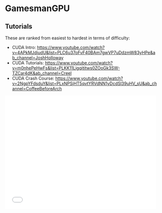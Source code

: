 # GamesmanGPU

## Tutorials

These are ranked from easiest to hardest in terms of difficulty:

- CUDA Intro: https://www.youtube.com/watch?v=4APkMJdiudU&list=PLC6u37oFvF40BAm7gwVP7uDdzmW83yHPe&ab_channel=JoshHolloway
- CUDA Tutorials: https://www.youtube.com/watch?v=m0nhePeHwFs&list=PLKK11Ligqititws0ZOoGk3SW-TZCar4dK&ab_channel=Creel
- CUDA Crash Course: https://www.youtube.com/watch?v=2NgpYFdsduY&list=PLxNPSjHT5qvtYRVdNN1yDcdSl39uHV_sU&ab_channel=CoffeeBeforeArch

<embed src="GamesCrafters with GPU.pdf" width="500" height="375" type='application/pdf'>
